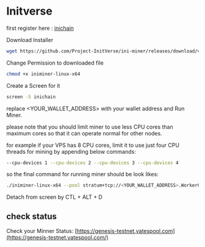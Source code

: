 # Initverse

first register here : [inichain](https://candy.inichain.com?invite=OK53IHA53XCULMMNGSQ680U3X)

Download Installer

```bash
wget https://github.com/Project-InitVerse/ini-miner/releases/download/v1.0.0/iniminer-linux-x64
```

Change Permission to downloaded file

```bash
chmod +x iniminer-linux-x64
```

Create a Screen for it

```bash
screen -S inichain
```

replace <YOUR_WALLET_ADDRESS> with your wallet address and Run Miner.

please note that you should limit miner to use less CPU cores than maximum cores so that it can operate normal for other nodes.

for example if your VPS has 8 CPU cores, limit it to use just four CPU threads for mining by appending below commands:

```bash
--cpu-devices 1 --cpu-devices 2 --cpu-devices 3 --cpu-devices 4
```

so the final command for running miner should be look likes:

```bash
./iniminer-linux-x64 --pool stratum+tcp://<YOUR_WALLET_ADDRESS>.Worker001@pool-core-testnet.inichain.com:32672 --cpu-devices 1 --cpu-devices 2 --cpu-devices 3 --cpu-devices 4
```

Detach from screen by CTL + ALT + D

## check status

Check your Minner Status: [https://genesis-testnet.yatespool.com](https://genesis-testnet.yatespool.com/)
